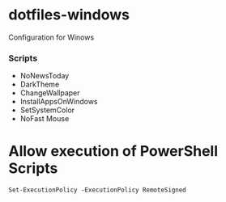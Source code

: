 # dotfiles-windows
Configuration for Winows
### Scripts
- NoNewsToday
- DarkTheme
- ChangeWallpaper
- InstallAppsOnWindows
- SetSystemColor
- NoFast Mouse

# Allow execution of PowerShell Scripts
```
Set-ExecutionPolicy -ExecutionPolicy RemoteSigned
```